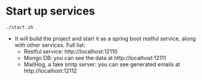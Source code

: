 # Start up services

```
./start.sh
```

* It will build the project and start it as a spring boot restful service, along with other services. Full list: 
    * Restful service: http://localhost:12110
    * Mongo DB: you can see the data at http://localhost:12111
    * MailHog, a fake smtp server: you can see generated emails at http://localhost:12112    